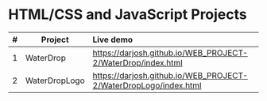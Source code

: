

# HTML/CSS and JavaScript Projects
|#  | Project | Live demo|
|:- |---------------------|:----------------------------------------------------------------------|
|1  | WaterDrop |https://darjosh.github.io/WEB_PROJECT-2/WaterDrop/index.html |
|2  | WaterDropLogo |https://darjosh.github.io/WEB_PROJECT-2/WaterDropLogo/index.html |
